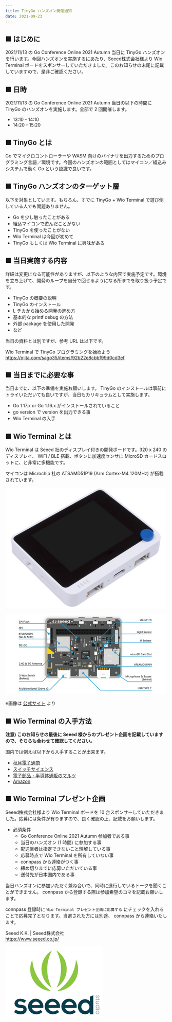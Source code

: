 ```yaml
---
title: TinyGo ハンズオン開催通知
date: 2021-09-23
---
```


## ■ はじめに

2021/11/13 の Go Conference Online 2021 Autumn 当日に TinyGo ハンズオンを行います。今回ハンズオンを実施するにあたり、Seeed株式会社様より Wio Terminal ボードをスポンサーしていただきました。このお知らせの末尾に記載していますので、是非ご確認ください。

## ■ 日時

2021/11/13 の Go Conference Online 2021 Autumn 当日の以下の時間に TinyGo のハンズオンを実施します。全部で 2 回開催します。

* 13:10 - 14:10
* 14:20 - 15:20

## ■ TinyGo とは

Go でマイクロコントローラーや WASM 向けのバイナリを出力するためのプログラミング言語／環境です。今回のハンズオンの範囲としてはマイコン／組込みシステムで動く Go という認識で良いです。

## ■ TinyGo ハンズオンのターゲット層

以下を対象としています。もちろん、すでに TinyGo + Wio Terminal で遊び倒している人でも問題ありません。

* Go を少し触ったことがある
* 組込マイコンで遊んだことがない
* TinyGo を使ったことがない
* Wio Terminal は今回が初めて
* TinyGo もしくは Wio Terminal に興味がある

## ■ 当日実施する内容

詳細は変更になる可能性がありますが、以下のような内容で実施予定です。環境を立ち上げて、開発のループを自分で回せるようになる所までを取り扱う予定です。

* TinyGo の概要の説明
* TinyGo のインストール
* L チカから始める開発の進め方
* 基本的な printf debug の方法
* 外部 package を使用した開発
* など

当日の資料とは別ですが、参考 URL は以下です。

Wio Terminal で TinyGo プログラミングを始めよう  
https://qiita.com/sago35/items/92b22e8cbbf99d0cd3ef

## ■ 当日までに必要な事

当日までに、以下の準備を実施お願いします。 TinyGo のインストールは事前にトライいただいても良いですが、当日もカリキュラムとして実施します。

* Go 1.17.x or Go 1.16.x がインストールされていること
* go version で version を出力できる事
* Wio Terminal の入手

## ■ Wio Terminal とは

Wio Terminal は Seeed 社のディスプレイ付きの開発ボードです。320 x 240 のディスプレイ、 WiFi / BLE 搭載、ボタンに加速度センサに MicroSD カードスロットに、と非常に多機能です。

マイコンは Microchip 社の ATSAMD51P19 (Arm Cortex-M4 120MHz) が搭載されています。

<div style="text-align: center">

![](/images/tinygo_workshop/wioterminal-01.png)

![](/images/tinygo_workshop/wioterminal-02.png)

</div>

※画像は [公式サイト](https://www.seeedstudio.com/Wio-Terminal-p-4509.html) より

## ■ Wio Terminal の入手方法

__注意) このお知らせの最後に Seeed 様からのプレゼント企画を記載していますので、そちらも合わせて確認してください。__

国内では例えば以下から入手することが出来ます。

* [秋月電子通商](https://akizukidenshi.com/catalog/g/gM-15275/)
* [スイッチサイエンス](https://www.switch-science.com/catalog/6360/)
* [電子部品・半導体通販のマルツ](https://www.marutsu.co.jp/pc/i/1633550/)
* [Amazon](https://www.amazon.co.jp/studio-MicroPython-Raspberry-ATSAMD51%E3%83%99%E3%83%BC%E3%82%B9-%E3%83%87%E3%83%A5%E3%82%A2%E3%83%AB%E3%83%90%E3%83%B3%E3%83%89WiFi/dp/B08CHBV88D)

## ■ Wio Terminal プレゼント企画

Seeed株式会社様より Wio Terminal ボードを 10 台スポンサーしていただきました。応募には条件が有りますので、良く確認の上、記載をお願いします。

* 必須条件
    * Go Conference Online 2021 Autumn 参加者である事
    * 当日のハンズオン (1 時間) に参加する事
    * 配送業者は指定できないこと理解している事
    * 応募時点で Wio Terminal を所有していない事
    * connpass から連絡がつく事
    * 締め切りまでに応募いただいている事
    * 送付先が日本国内である事

当日ハンズオンに参加いただく兼ね合いで、同時に進行しているトークを聞くことができません。 connpass から登録する際は参加希望のコマを記載お願いします。

connpass 登録時に `Wio Terminal プレゼント企画に応募する` にチェックを入れることで応募完了となります。当選された方には別途、 connpass から連絡いたします。

Seeed K.K. | Seeed株式会社  
https://www.seeed.co.jp/

![](/images/tinygo_workshop/seeed.png)
